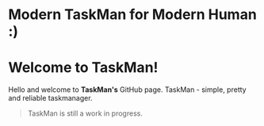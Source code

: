 # Modern TaskMan for Modern Human :)

# Welcome to TaskMan!
Hello and welcome to **TaskMan's** GitHub page. TaskMan - simple, pretty and reliable taskmanager.

> TaskMan is still a work in progress.
